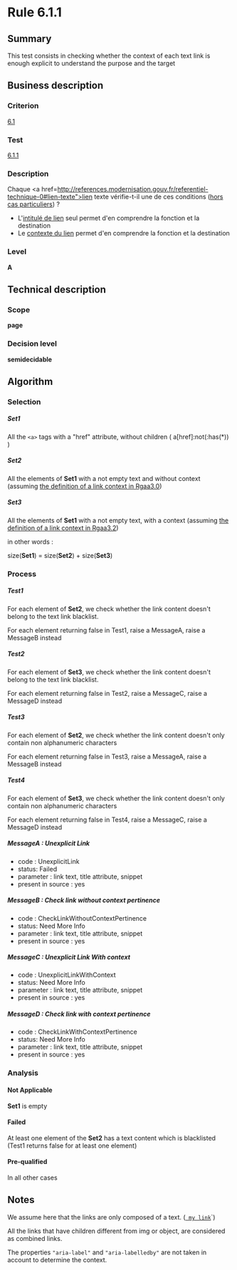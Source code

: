 # Rule 6.1.1

## Summary

This test consists in checking whether the context of each text link is
enough explicit to understand the purpose and the target

## Business description

### Criterion

[6.1](http://references.modernisation.gouv.fr/referentiel-technique-0#crit-6-1)

### Test

[6.1.1](http://references.modernisation.gouv.fr/referentiel-technique-0#test-6-1-1)

### Description

Chaque <a href=http://references.modernisation.gouv.fr/referentiel-technique-0#lien-texte">lien texte</a> v&eacute;rifie-t-il une de ces conditions (<a href="http://references.modernisation.gouv.fr/referentiel-technique-0#critres-61-et-63" title="Cas particuliers pour le crit&egrave;re 6.1">hors cas particuliers</a>) ? 
 
 * L'<a href="http://references.modernisation.gouv.fr/referentiel-technique-0#intitul-de-lien">intitul&eacute; de lien</a> seul permet d'en comprendre la fonction et la destination 
 * Le <a href="http://references.modernisation.gouv.fr/referentiel-technique-0#contexte-du-lien">contexte du lien</a> permet d'en comprendre la fonction et la destination 


### Level

**A**

## Technical description

### Scope

**page**

### Decision level

**semidecidable**

## Algorithm

### Selection

##### Set1

All the `<a>` tags with a "href" attribute, without children (
a[href]:not(:has(*)) )

##### Set2

All the elements of **Set1** with a not empty text and without context
(assuming [the definition of a link context in Rgaa3.0](http://references.modernisation.gouv.fr/referentiel-technique-0#contexte-du-lien))

##### Set3

All the elements of **Set1** with a not empty text, with a context (assuming
[the definition of a link context in Rgaa3.2](http://references.modernisation.gouv.fr/referentiel-technique-0#contexte-du-lien))

in other words :

size(**Set1**) = size(**Set2**) + size(**Set3**)

### Process

##### Test1

For each element of **Set2**, we check whether the link content doesn't
belong to the text link blacklist.

For each element returning false in Test1, raise a MessageA, raise a
MessageB instead

##### Test2

For each element of **Set3**, we check whether the link content doesn't
belong to the text link blacklist.

For each element returning false in Test2, raise a MessageC, raise a
MessageD instead

##### Test3

For each element of **Set2**, we check whether the link content doesn't only
contain non alphanumeric characters

For each element returning false in Test3, raise a MessageA, raise a
MessageB instead

##### Test4

For each element of **Set3**, we check whether the link content doesn't only
contain non alphanumeric characters

For each element returning false in Test4, raise a MessageC, raise a
MessageD instead

##### MessageA : Unexplicit Link

-   code : UnexplicitLink
-   status: Failed
-   parameter : link text, title attribute, snippet
-   present in source : yes

##### MessageB : Check link without context pertinence

-   code : CheckLinkWithoutContextPertinence
-   status: Need More Info
-   parameter : link text, title attribute, snippet
-   present in source : yes

##### MessageC : Unexplicit Link With context

-   code : UnexplicitLinkWithContext
-   status: Need More Info
-   parameter : link text, title attribute, snippet
-   present in source : yes

##### MessageD : Check link with context pertinence

-   code : CheckLinkWithContextPertinence
-   status: Need More Info
-   parameter : link text, title attribute, snippet
-   present in source : yes

### Analysis

#### Not Applicable

**Set1** is empty

#### Failed

At least one element of the **Set2** has a text content which is blacklisted (Test1 returns false for at least one element)

#### Pre-qualified

In all other cases

## Notes

We assume here that the links are only composed of a text. (<a href="http://www.tanaguru.org/target.html">` my link`</a>`)

All the links that have children different from img or object, are considered as combined links.

The properties `"aria-label"` and `"aria-labelledby"` are not taken in account to determine the context.
